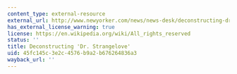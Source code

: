 ```yaml
---
content_type: external-resource
external_url: http://www.newyorker.com/news/news-desk/deconstructing-dr-strangelove
has_external_license_warning: true
license: https://en.wikipedia.org/wiki/All_rights_reserved
status: ''
title: Deconstructing 'Dr. Strangelove'
uid: 45fc145c-3e2c-4576-b9a2-b676264836a3
wayback_url: ''
---
```

